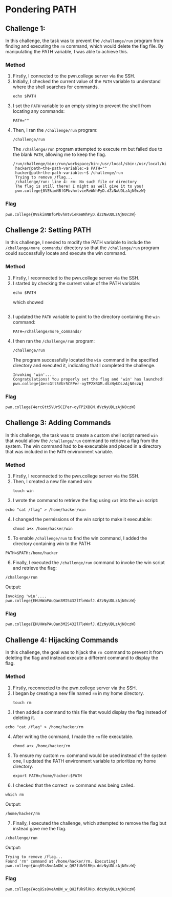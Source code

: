 # Pondering PATH

## Challenge 1: 
In this challenge, the task was to prevent the `/challenge/run` program from finding and executing the `rm` command, which would delete the flag file. By manipulating the PATH variable, I was able to achieve this.

### Method
1. Firstly, I connected to the pwn.college server via the SSH.
2. Initially, I checked the current value of the `PATH` variable to understand where the shell searches for commands.
   ```
   echo $PATH
   ```
3. I set the `PATH` variable to an empty string to prevent the shell from locating any commands:
   ```
   PATH=""
   ```
4. Then, I ran the `/challenge/run` program:
   ```
   /challenge/run
   ```
   The `/challenge/run` program attempted to execute rm but failed due to the blank `PATH`, allowing me to keep the flag.
   ```
   /run/challenge/bin:/run/workspace/bin:/usr/local/sbin:/usr/local/bin:/usr/sbin:/usr/bin:/sbin:/bin
    hacker@path~the-path-variable:~$ PATH=""
    hacker@path~the-path-variable:~$ /challenge/run
    Trying to remove /flag...
    /challenge/run: line 4: rm: No such file or directory
    The flag is still there! I might as well give it to you!
    pwn.college{0VEkimNBfGPbvhmtvieReWNhPyD.dZzNwUDLzAjN0czW}
   ```

### Flag
```
pwn.college{0VEkimNBfGPbvhmtvieReWNhPyD.dZzNwUDLzAjN0czW}
```

## Challenge 2: Setting PATH
In this challenge, I needed to modify the PATH variable to include the `/challenge/more_commands/` directory so that the `/challenge/run` program could successfully locate and execute the win command.

### Method
1. Firstly, I reconnected to the pwn.college server via the SSH.
2. I started by checking the current value of the PATH variable:
   ```
   echo $PATH
   ```
   which showed
   ```
3. I updated the `PATH` variable to point to the directory containing the `win` command:
   ```
   PATH=/challenge/more_commands/
   ```
4. I then ran the `/challenge/run` program:
   ```
   /challenge/run
   ```
   The program successfully located the `win `command in the specified directory and executed it, indicating that I completed the challenge.
   ```
   Invoking 'win'....
   Congratulations! You properly set the flag and 'win' has launched!
   pwn.college{4ercGtt5VUr5CEPer-oyTP2XBGM.dVzNyUDLzAjN0czW}
   ```

### Flag
```
pwn.college{4ercGtt5VUr5CEPer-oyTP2XBGM.dVzNyUDLzAjN0czW}
```

## Challenge 3: Adding Commands
In this challenge, the task was to create a custom shell script named `win` that would allow the `/challenge/run` command to retrieve a flag from the system. The win command had to be executable and placed in a directory that was included in the `PATH` environment variable.

### Method
1. Firstly, I reconnected to the pwn.college server via the SSH.
2. Then, I created a new file named win:
   ```
   touch win
   ```
3.  I wrote the command to retrieve the flag using `cat` into the `win` script:
   ```
   echo "cat /flag" > /home/hacker/win
```
4. I changed the permissions of the win script to make it executable:
   ```
   chmod a+x /home/hacker/win
   ```
5.  To enable `/challenge/run` to find the win command, I added the directory containing win to the PATH:
   ```
   PATH=$PATH:/home/hacker
```
6.  Finally, I executed the `/challenge/run` command to invoke the win script and retrieve the flag:
   ```
   /challenge/run
   ```
   Output: 
   ```
   Invoking 'win'....
pwn.college{EHUHWaPAuQan3MIS432lTleWxfJ.dZzNyUDLzAjN0czW}
```

### Flag
```
pwn.college{EHUHWaPAuQan3MIS432lTleWxfJ.dZzNyUDLzAjN0czW}
```

## Challenge 4: Hijacking Commands
In this challenge, the goal was to hijack the `rm `command to prevent it from deleting the flag and instead execute a different command to display the flag.

### Method
1. Firstly, reconnected to the pwn.college server via the SSH.
2. I began by creating a new file named `rm` in my home directory.
   ```
   touch rm
   ```
3.  I then added a command to this file that would display the flag instead of deleting it.
   ```
   echo "cat /flag" > /home/hacker/rm
```
4. After writing the command, I made the `rm` file executable.
   ```
   chmod a+x /home/hacker/rm
   ```
5. To ensure my custom `rm `command would be used instead of the system one, I updated the PATH environment variable to prioritize my home directory.
   ```
   export PATH=/home/hacker:$PATH
   ```
6.  I checked that the correct` rm` command was being called.
   ```
   which rm
```
Output:
```
/home/hacker/rm
```

7.  Finally, I executed the challenge, which attempted to remove the flag but instead gave me the flag.

   ```
   /challenge/run
   ```
Output: 
```
Trying to remove /flag...
Found 'rm' command at /home/hacker/rm. Executing!
pwn.college{Acq8Ss8veAmDW_w_QH2fUk9lRHp.ddzNyUDLzAjN0czW}
```

### Flag
```
pwn.college{Acq8Ss8veAmDW_w_QH2fUk9lRHp.ddzNyUDLzAjN0czW}
```






   




